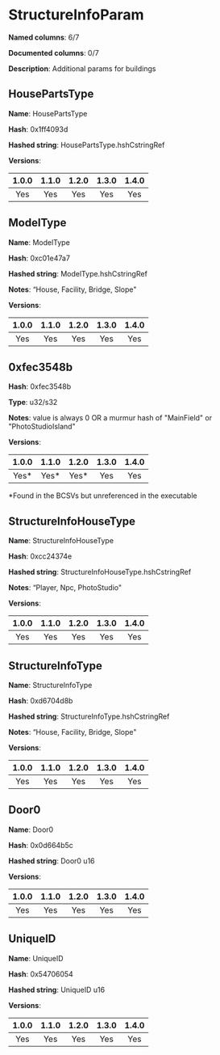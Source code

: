 # StructureInfoParam
**Named columns**: 6/7

**Documented columns**: 0/7

**Description**: Additional params for buildings
## HousePartsType

**Name**: HousePartsType

**Hash**: 0x1ff4093d

**Hashed string**: HousePartsType.hshCstringRef

**Versions**: 

 | 1.0.0 | 1.1.0 | 1.2.0 | 1.3.0 | 1.4.0 |
|:--:|:--:|:--:|:--:|:--:|
| Yes | Yes | Yes | Yes | Yes | 


## ModelType

**Name**: ModelType

**Hash**: 0xc01e47a7

**Hashed string**: ModelType.hshCstringRef

**Notes**: “House, Facility, Bridge, Slope"

**Versions**: 

 | 1.0.0 | 1.1.0 | 1.2.0 | 1.3.0 | 1.4.0 |
|:--:|:--:|:--:|:--:|:--:|
| Yes | Yes | Yes | Yes | Yes | 


## 0xfec3548b

**Hash**: 0xfec3548b

**Type**: u32/s32

**Notes**: value is always 0 OR a murmur hash of "MainField" or "PhotoStudioIsland"

**Versions**: 

 | 1.0.0 | 1.1.0 | 1.2.0 | 1.3.0 | 1.4.0 |
|:--:|:--:|:--:|:--:|:--:|
| Yes* | Yes* | Yes* | Yes | Yes | 

*Found in the BCSVs but unreferenced in the executable

## StructureInfoHouseType

**Name**: StructureInfoHouseType

**Hash**: 0xcc24374e

**Hashed string**: StructureInfoHouseType.hshCstringRef

**Notes**: “Player, Npc, PhotoStudio"

**Versions**: 

 | 1.0.0 | 1.1.0 | 1.2.0 | 1.3.0 | 1.4.0 |
|:--:|:--:|:--:|:--:|:--:|
| Yes | Yes | Yes | Yes | Yes | 


## StructureInfoType

**Name**: StructureInfoType

**Hash**: 0xd6704d8b

**Hashed string**: StructureInfoType.hshCstringRef

**Notes**: “House, Facility, Bridge, Slope"

**Versions**: 

 | 1.0.0 | 1.1.0 | 1.2.0 | 1.3.0 | 1.4.0 |
|:--:|:--:|:--:|:--:|:--:|
| Yes | Yes | Yes | Yes | Yes | 


## Door0

**Name**: Door0

**Hash**: 0x0d664b5c

**Hashed string**: Door0 u16

**Versions**: 

 | 1.0.0 | 1.1.0 | 1.2.0 | 1.3.0 | 1.4.0 |
|:--:|:--:|:--:|:--:|:--:|
| Yes | Yes | Yes | Yes | Yes | 


## UniqueID

**Name**: UniqueID

**Hash**: 0x54706054

**Hashed string**: UniqueID u16

**Versions**: 

 | 1.0.0 | 1.1.0 | 1.2.0 | 1.3.0 | 1.4.0 |
|:--:|:--:|:--:|:--:|:--:|
| Yes | Yes | Yes | Yes | Yes | 


